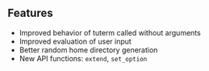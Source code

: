 ## Features

- Improved behavior of tuterm called without arguments
- Improved evaluation of user input
- Better random home directory generation
- New API functions: `extend`, `set_option`
